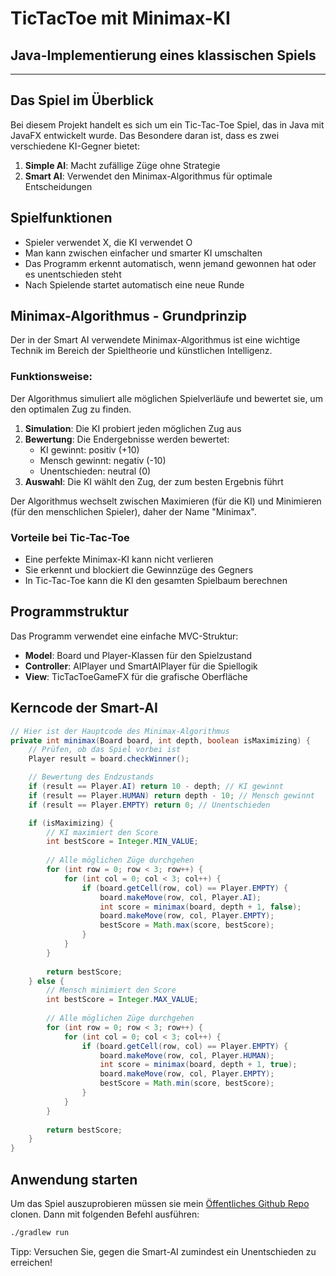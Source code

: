 # TicTacToe mit Minimax-KI
## Java-Implementierung eines klassischen Spiels

---

## Das Spiel im Überblick

Bei diesem Projekt handelt es sich um ein Tic-Tac-Toe Spiel, das in Java mit JavaFX entwickelt wurde. Das Besondere daran ist, dass es zwei verschiedene KI-Gegner bietet:

1. **Simple AI**: Macht zufällige Züge ohne Strategie
2. **Smart AI**: Verwendet den Minimax-Algorithmus für optimale Entscheidungen

## Spielfunktionen

- Spieler verwendet X, die KI verwendet O
- Man kann zwischen einfacher und smarter KI umschalten
- Das Programm erkennt automatisch, wenn jemand gewonnen hat oder es unentschieden steht
- Nach Spielende startet automatisch eine neue Runde

## Minimax-Algorithmus - Grundprinzip

Der in der Smart AI verwendete Minimax-Algorithmus ist eine wichtige Technik im Bereich der Spieltheorie und künstlichen Intelligenz.

### Funktionsweise:

Der Algorithmus simuliert alle möglichen Spielverläufe und bewertet sie, um den optimalen Zug zu finden.

1. **Simulation**: Die KI probiert jeden möglichen Zug aus
2. **Bewertung**: Die Endergebnisse werden bewertet:
   - KI gewinnt: positiv (+10)
   - Mensch gewinnt: negativ (-10)
   - Unentschieden: neutral (0)
3. **Auswahl**: Die KI wählt den Zug, der zum besten Ergebnis führt

Der Algorithmus wechselt zwischen Maximieren (für die KI) und Minimieren (für den menschlichen Spieler), daher der Name "Minimax".

### Vorteile bei Tic-Tac-Toe

- Eine perfekte Minimax-KI kann nicht verlieren
- Sie erkennt und blockiert die Gewinnzüge des Gegners
- In Tic-Tac-Toe kann die KI den gesamten Spielbaum berechnen

## Programmstruktur

Das Programm verwendet eine einfache MVC-Struktur:

- **Model**: Board und Player-Klassen für den Spielzustand
- **Controller**: AIPlayer und SmartAIPlayer für die Spiellogik
- **View**: TicTacToeGameFX für die grafische Oberfläche

## Kerncode der Smart-AI

```java
// Hier ist der Hauptcode des Minimax-Algorithmus
private int minimax(Board board, int depth, boolean isMaximizing) {
    // Prüfen, ob das Spiel vorbei ist
    Player result = board.checkWinner();

    // Bewertung des Endzustands
    if (result == Player.AI) return 10 - depth; // KI gewinnt
    if (result == Player.HUMAN) return depth - 10; // Mensch gewinnt
    if (result == Player.EMPTY) return 0; // Unentschieden

    if (isMaximizing) {
        // KI maximiert den Score
        int bestScore = Integer.MIN_VALUE;
        
        // Alle möglichen Züge durchgehen
        for (int row = 0; row < 3; row++) {
            for (int col = 0; col < 3; col++) {
                if (board.getCell(row, col) == Player.EMPTY) {
                    board.makeMove(row, col, Player.AI);
                    int score = minimax(board, depth + 1, false);
                    board.makeMove(row, col, Player.EMPTY);
                    bestScore = Math.max(score, bestScore);
                }
            }
        }
        
        return bestScore;
    } else {
        // Mensch minimiert den Score
        int bestScore = Integer.MAX_VALUE;
        
        // Alle möglichen Züge durchgehen
        for (int row = 0; row < 3; row++) {
            for (int col = 0; col < 3; col++) {
                if (board.getCell(row, col) == Player.EMPTY) {
                    board.makeMove(row, col, Player.HUMAN);
                    int score = minimax(board, depth + 1, true);
                    board.makeMove(row, col, Player.EMPTY);
                    bestScore = Math.min(score, bestScore);
                }
            }
        }
        
        return bestScore;
    }
}
```

## Anwendung starten

Um das Spiel auszuprobieren müssen sie mein [Öffentliches Github Repo](https://github.com/xXMrSaltyXx/OOP2_TicTacToe) clonen.
Dann mit folgenden Befehl ausführen:

```bash  
./gradlew run
```

Tipp: Versuchen Sie, gegen die Smart-AI zumindest ein Unentschieden zu erreichen!